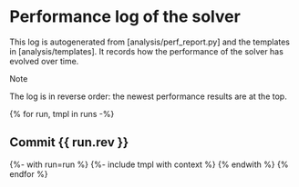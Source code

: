 # Performance log of the solver

This log is autogenerated from [analysis/perf_report.py] and the templates in [analysis/templates]. It records how the performance of the solver has evolved over time.

> [!Note]
> The log is in reverse order: the newest performance results are at the top.

{% for run, tmpl in runs -%}
## Commit {{ run.rev }}

{%- with run=run %}
{%- include tmpl with context %}
{% endwith %}
{% endfor %}
